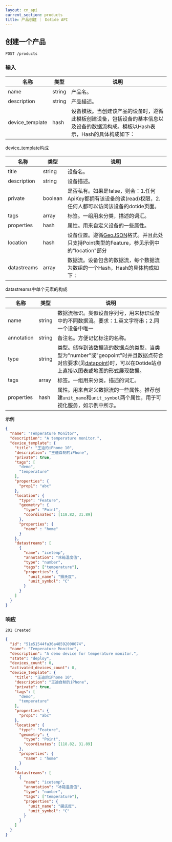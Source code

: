 ```yaml
---
layout: cn_api
current_section: products
title: 产品创建 ｜ Dotide API
---
```


## 创建一个产品

    POST /products

### 输入

| 名称            | 类型    | 说明 |
| --------------- | ------ | ------------------------------------------------------ |
| name            | string | 产品名。 |
| description     | string | 产品描述。 |
| device_template | hash   | 设备模板。当创建该产品的设备时，遵循此模板创建设备，包括设备的基本信息以及设备的数据流构成。模板以Hash表示，Hash的具体构成如下： |

device_template构成

| 名称        | 类型    | 说明 |
| ---------- | ------ | ------------------------------------------------------ |
| title      | string | 设备名。 |
| description| string | 设备描述。 |
| private    | boolean| 是否私有。如果是false，则会：1.任何ApiKey都拥有该设备的读(read)权限，2.任何人都可以访问该设备的dotide页面。 |
| tags       | array  | 标签。一组用来分类，描述的词汇。 |
| properties | hash   | 属性。用来自定义设备的一些属性。 |
| location   | hash   | 设备位置。遵循[GeoJSON][geojson]格式。并且此处只支持Point类型的Feature，参见示例中的"location"部分 |
| datastreams| array  | 数据流。设备包含的数据流，每个数据流为数组的一个Hash，Hash的具体构成如下： |

datastreams中单个元素的构成

| 名称        | 类型    | 说明 |
| ---------- | ------ | ------------------------------------------------------ |
| name       | string | 数据流标识。类似设备序列号，用来标识设备中的不同数据流。要求：1.英文字符串；2.同一个设备中唯一 |
| annotation | string | 备注名。方便记忆标注的名称。 |
| type       | string | 类型。储存到该数据流的数据点的类型，当类型为"number"或"geopoint"时并且数据点符合对应要求(见[datapoint][datapoint])时，可以在Dotide站点上直接以图表或地图的形式展现数据。 |
| tags       | array  | 标签。一组用来分类，描述的词汇。 |
| properties | hash   | 属性。用来自定义数据流的一些属性。推荐创建`unit_name`和`unit_symbol`两个属性，用于可视化服务，如示例中所示。 |

**示例**

```json
{
  "name": "Temperature Monitor",
  "description": "A temperature monitor.",
  "device_template": {
    "title": "王迪的iPhone 10",
    "description": "王迪自制的iPhone",
    "private": true,
    "tags": [
      "demo",
      "temperature"
    ],
    "properties": {
      "prop1": "abc"
    },
    "location": {
      "type": "Feature",
      "geometry": {
        "type": "Point",
        "coordinates": [118.82, 31.89]
      },
      "properties": {
        "name" : "home"
      }
    },
    "datastreams": [
      {
        "name": "icetemp",
        "annotation": "冰箱温度值",
        "type": "number",
        "tags": ["temperature"],
        "properties": {
          "unit_name": "摄氏度",
          "unit_symbol": "C"
        }
      }
    ]
  }
}
```

### 响应

    201 Created

```json
{
  "id": "51e51544fa36a48592000074",
  "name": "Temperature Monitor",
  "description": "A demo device for temperature monitor.",
  "state": "deploy",
  "devices_count": 0,
  "activated_devices_count": 0,
  "device_template": {
    "title": "王迪的iPhone 10",
    "description": "王迪自制的iPhone",
    "private": true,
    "tags": [
      "demo",
      "temperature"
    ],
    "properties": {
      "prop1": "abc"
    },
    "location": {
      "type": "Feature",
      "geometry": {
        "type": "Point",
        "coordinates": [118.82, 31.89]
      },
      "properties": {
        "name" : "home"
      }
    },
    "datastreams": [
      {
        "name": "icetemp",
        "annotation": "冰箱温度值",
        "type": "number",
        "tags": ["temperature"],
        "properties": {
          "unit_name": "摄氏度",
          "unit_symbol": "C"
        }
      }
    ]
  }
}
```

[geojson]: http://geojson.org/geojson-spec.html
[datapoint]: /cn/api/datapoints/create.html
